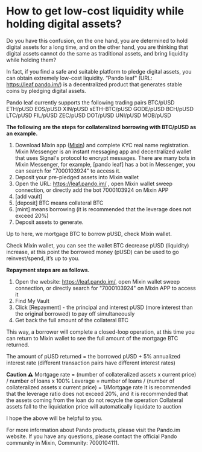 #  How to get low-cost liquidity while holding digital assets?
Do you have this confusion, on the one hand, you are determined to hold digital assets for a long time, and on the other hand, you are thinking that digital assets cannot do the same as traditional assets, and bring liquidity while holding them?

In fact, if you find a safe and suitable platform to pledge digital assets, you can obtain extremely low-cost liquidity. “Pando leaf" (URL: https://leaf.pando.im/) is a decentralized product that generates stable coins by pledging digital assets.

Pando leaf currently supports the following trading pairs
BTC/pUSD
ETH/pUSD
EOS/pUSD
XIN/pUSD
sETH-BTC/pUSD
GODE/pUSD
BCH/pUSD
LTC/pUSD
FIL/pUSD
ZEC/pUSD
DOT/pUSD
UNI/pUSD
MOB/pUSD

**The following are the steps for collateralized borrowing with BTC/pUSD as an example.**

1. Download Mixin app ([Mixin](https://mixin.one/messenger)) and complete KYC real name registration. 
Mixin Messenger is an instant messaging app and decentralized wallet that uses Signal's protocol to encrypt messages.
There are many bots in Mixin Messenger, for example, [pando leaf] has a bot in Messenger, you can search for "7000103924" to access it.
2. Deposit your pre-pledged assets into Mixin wallet
3. Open the URL: https://leaf.pando.im/ , open Mixin wallet sweep connection, or directly add the bot 7000103924 on Mixin APP
4.  [add vault]
5.  [deposit] BTC means collateral BTC
6.  [mint] means borrowing (it is recommended that the leverage does not exceed 20%)
7.  Deposit assets to generate.

Up to here, we mortgage BTC to borrow pUSD, check Mixin wallet.

Check Mixin wallet, you can see the wallet BTC decrease pUSD (liquidity) increase, at this point the borrowed money (pUSD) can be used to go reinvest/spend, it’s up to you.



**Repayment steps are as follows.**

1. Open the website: https://leaf.pando.im/, open Mixin wallet sweep connection, or directly search for "7000103924" on Mixin APP to access it
2. Find My Vault
3. Click [Repayment] - the principal and interest pUSD (more interest than the original borrowed) to pay off simultaneously
4. Get back the full amount of the collateral BTC

This way, a borrower will complete a closed-loop operation, at this time you can return to Mixin wallet to see the full amount of the mortgage BTC returned.

The amount of pUSD returned = the borrowed pUSD + 5% annualized interest rate (different transaction pairs have different interest rates)



**Caution ⚠️**
Mortgage rate = (number of collateralized assets x current price) / number of loans x 100%
Leverage = number of loans / (number of collateralized assets x current price) = 1/Mortgage rate
It is recommended that the leverage ratio does not exceed 20%, and it is recommended that the assets coming from the loan do not recycle the operation
Collateral assets fall to the liquidation price will automatically liquidate to auction



I hope the above will be helpful to you.

For more information about Pando products, please visit the Pando.im website. If you have any questions, please contact the official Pando community in Mixin, Community: 7000104111.